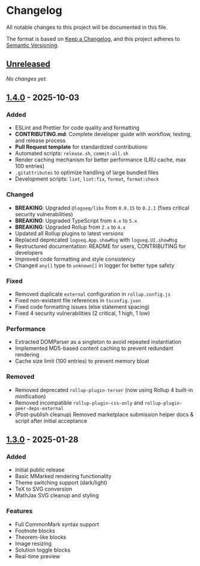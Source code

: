 # Changelog

All notable changes to this project will be documented in this file.

The format is based on [Keep a Changelog](https://keepachangelog.com/en/1.0.0/),
and this project adheres to [Semantic Versioning](https://semver.org/spec/v2.0.0.html).

## [Unreleased]

_No changes yet._

## [1.4.0] - 2025-10-03

### Added
- ESLint and Prettier for code quality and formatting
- **CONTRIBUTING.md**: Complete developer guide with workflow, testing, and release process
- **Pull Request template** for standardized contributions
- Automated scripts: `release.sh`, `commit-all.sh`
- Render caching mechanism for better performance (LRU cache, max 100 entries)
- `.gitattributes` to optimize handling of large bundled files
- Development scripts: `lint`, `lint:fix`, `format`, `format:check`

### Changed
- **BREAKING**: Upgraded `@logseq/libs` from `0.0.15` to `0.2.1` (fixes critical security vulnerabilities)
- **BREAKING**: Upgraded TypeScript from `4.x` to `5.x`
- **BREAKING**: Upgraded Rollup from `2.x` to `4.x`
- Updated all Rollup plugins to latest versions
- Replaced deprecated `logseq.App.showMsg` with `logseq.UI.showMsg`
- Restructured documentation: README for users, CONTRIBUTING for developers
- Improved code formatting and style consistency
- Changed `any[]` type to `unknown[]` in logger for better type safety

### Fixed
- Removed duplicate `external` configuration in `rollup.config.js`
- Fixed non-existent file references in `tsconfig.json`
- Fixed code formatting issues (else statement spacing)
- Fixed 4 security vulnerabilities (2 critical, 1 high, 1 low)

### Performance
- Extracted DOMParser as a singleton to avoid repeated instantiation
- Implemented MD5-based content caching to prevent redundant rendering
- Cache size limit (100 entries) to prevent memory bloat

### Removed
- Removed deprecated `rollup-plugin-terser` (now using Rollup 4 built-in minification)
- Removed incompatible `rollup-plugin-css-only` and `rollup-plugin-peer-deps-external`
- (Post-publish cleanup) Removed marketplace submission helper docs & script after initial acceptance

## [1.3.0] - 2025-01-28

### Added
- Initial public release
- Basic MMarked rendering functionality
- Theme switching support (dark/light)
- TeX to SVG conversion
- MathJax SVG cleanup and styling

### Features
- Full CommonMark syntax support
- Footnote blocks
- Theorem-like blocks
- Image resizing
- Solution toggle blocks
- Real-time preview

[Unreleased]: https://github.com/mathedu4all/mmarked-logseq-extension/compare/v1.4.0...HEAD
[1.4.0]: https://github.com/mathedu4all/mmarked-logseq-extension/compare/v1.3.0...v1.4.0
[1.3.0]: https://github.com/mathedu4all/mmarked-logseq-extension/releases/tag/v1.3.0
